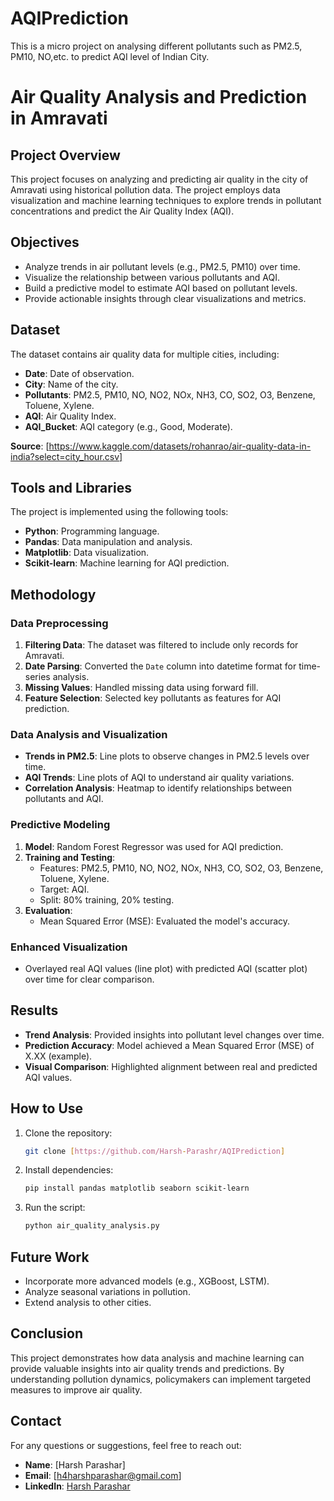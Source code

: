 # AQIPrediction
This is a micro project on analysing different pollutants such as PM2.5, PM10, NO,etc. to predict AQI level of Indian City.

# Air Quality Analysis and Prediction in Amravati

## Project Overview
This project focuses on analyzing and predicting air quality in the city of Amravati using historical pollution data. The project employs data visualization and machine learning techniques to explore trends in pollutant concentrations and predict the Air Quality Index (AQI).

## Objectives
- Analyze trends in air pollutant levels (e.g., PM2.5, PM10) over time.
- Visualize the relationship between various pollutants and AQI.
- Build a predictive model to estimate AQI based on pollutant levels.
- Provide actionable insights through clear visualizations and metrics.

## Dataset
The dataset contains air quality data for multiple cities, including:

- **Date**: Date of observation.
- **City**: Name of the city.
- **Pollutants**: PM2.5, PM10, NO, NO2, NOx, NH3, CO, SO2, O3, Benzene, Toluene, Xylene.
- **AQI**: Air Quality Index.
- **AQI_Bucket**: AQI category (e.g., Good, Moderate).

**Source**: [https://www.kaggle.com/datasets/rohanrao/air-quality-data-in-india?select=city_hour.csv]

## Tools and Libraries
The project is implemented using the following tools:

- **Python**: Programming language.
- **Pandas**: Data manipulation and analysis.
- **Matplotlib**: Data visualization.
- **Scikit-learn**: Machine learning for AQI prediction.

## Methodology

### Data Preprocessing
1. **Filtering Data**: The dataset was filtered to include only records for Amravati.
2. **Date Parsing**: Converted the `Date` column into datetime format for time-series analysis.
3. **Missing Values**: Handled missing data using forward fill.
4. **Feature Selection**: Selected key pollutants as features for AQI prediction.

### Data Analysis and Visualization
- **Trends in PM2.5**: Line plots to observe changes in PM2.5 levels over time.
- **AQI Trends**: Line plots of AQI to understand air quality variations.
- **Correlation Analysis**: Heatmap to identify relationships between pollutants and AQI.

### Predictive Modeling
1. **Model**: Random Forest Regressor was used for AQI prediction.
2. **Training and Testing**:
   - Features: PM2.5, PM10, NO, NO2, NOx, NH3, CO, SO2, O3, Benzene, Toluene, Xylene.
   - Target: AQI.
   - Split: 80% training, 20% testing.
3. **Evaluation**:
   - Mean Squared Error (MSE): Evaluated the model's accuracy.

### Enhanced Visualization
- Overlayed real AQI values (line plot) with predicted AQI (scatter plot) over time for clear comparison.

## Results
- **Trend Analysis**: Provided insights into pollutant level changes over time.
- **Prediction Accuracy**: Model achieved a Mean Squared Error (MSE) of X.XX (example).
- **Visual Comparison**: Highlighted alignment between real and predicted AQI values.

## How to Use
1. Clone the repository:
   ```bash
   git clone [https://github.com/Harsh-Parashr/AQIPrediction]
   ```
2. Install dependencies:
   ```bash
   pip install pandas matplotlib seaborn scikit-learn
   ```
3. Run the script:
   ```bash
   python air_quality_analysis.py
   ```

## Future Work
- Incorporate more advanced models (e.g., XGBoost, LSTM).
- Analyze seasonal variations in pollution.
- Extend analysis to other cities.

## Conclusion
This project demonstrates how data analysis and machine learning can provide valuable insights into air quality trends and predictions. By understanding pollution dynamics, policymakers can implement targeted measures to improve air quality.

## Contact
For any questions or suggestions, feel free to reach out:

- **Name**: [Harsh Parashar]
- **Email**: [h4harshparashar@gmail.com]
- **LinkedIn**: [Harsh Parashar](https://www.linkedin.com/in/harsh-parashar-588363289/)

  


